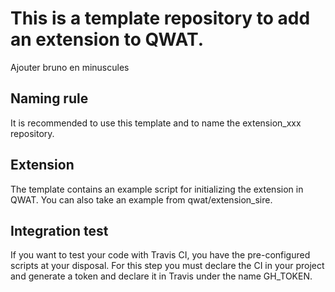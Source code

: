 # This is a template repository to add an extension to QWAT.

Ajouter bruno en minuscules

## Naming rule

It is recommended to use this template and to name the extension_xxx repository.

## Extension

The template contains an example script for initializing the extension in QWAT. You can also take an example from qwat/extension_sire.

## Integration test

If you want to test your code with Travis CI, you have the pre-configured scripts at your disposal. For this step you must declare the CI in your project and generate a token and declare it in Travis under the name GH_TOKEN.
